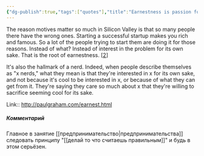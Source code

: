 ```yaml
---
{"dg-publish":true,"tags":["quotes"],"title":"Earnestness is passion for its own sake","date":"2021-10-24T10:01:00+03:00","modified_at":"2022-06-04T10:09:02+03:00","permalink":"/quotes/202110241001/","dgHomeLink":false,"dgPassFrontmatter":true}
---
```



The reason motives matter so much in Silicon Valley is that so many people there have the wrong ones. Starting a successful startup makes you rich and famous. So a lot of the people trying to start them are doing it for those reasons. Instead of what? Instead of interest in the problem for its own sake. That is the root of earnestness. [[2](http://paulgraham.com#f2n)]

It's also the hallmark of a nerd. Indeed, when people describe themselves as "x nerds," what they mean is that they're interested in x for its own sake, and not because it's cool to be interested in x, or because of what they can get from it. They're saying they care so much about x that they're willing to sacrifice seeming cool for its sake.

Link:: http://paulgraham.com/earnest.html

##### Комментарий

Главное в занятие [[предпринимательство|предпринимательства]] следовать принципу "[[делай то что считаешь правильным]]" и будь в этом серьёзен.
